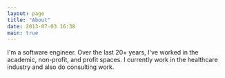 ```yaml
---
layout: page
title: "About"
date: 2013-07-03 16:38
main: true
---
```


I'm a software engineer. Over the last 20+ years, I've worked in the academic, non-profit, and profit spaces. I
currently work in the healthcare industry and also do consulting work.
